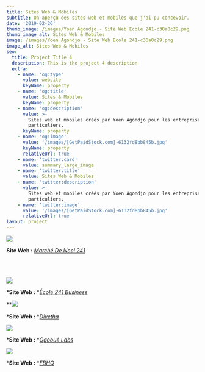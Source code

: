 ```yaml
---
title: Sites Web & Mobiles
subtitle: Un aperçu des sites web et mobiles que j'ai pu concevoir.
date: '2019-02-26'
thumb_image: /images/Yoen Agondjo - Site Web Ecole 241-c30a0c29.png
thumb_image_alt: Sites Web & Mobiles
image: /images/Yoen Agondjo - Site Web Ecole 241-c30a0c29.png
image_alt: Sites Web & Mobiles
seo:
  title: Project Title 4
  description: This is the project 4 description
  extra:
    - name: 'og:type'
      value: website
      keyName: property
    - name: 'og:title'
      value: Sites & Mobiles
      keyName: property
    - name: 'og:description'
      value: >-
        Sites web et mobiles créés par Yoen Agondjo pour les entreprises et/ou
        particuliers.
      keyName: property
    - name: 'og:image'
      value: '/images/[GetPaidStock.com]-6132fd8bb845b.jpg'
      keyName: property
      relativeUrl: true
    - name: 'twitter:card'
      value: summary_large_image
    - name: 'twitter:title'
      value: Sites Web & Mobiles
    - name: 'twitter:description'
      value: >-
        Sites web et mobiles créés par Yoen Agondjo pour les entreprises et/ou
        particuliers.
    - name: 'twitter:image'
      value: '/images/[GetPaidStock.com]-6132fd8bb845b.jpg'
      relativeUrl: true
layout: project
---
```

![](/images/March%C3%A9%20De%20Noel%20-%20Site%20Web.png)

**Site Web :** *[*Marché De Noel 241*](https://marchedenoel241.com)* 

<br><br>

![](/images/%C3%89cole%20241%20Business%20-%20Site%20Web.png)

***Site Web :** *[*École 241 Business*](https://business.ecole241.org)



**![](/images/Divetha%20-%20Site%20Web.png)

***Site Web :** *[*Divetha*](https://divetha.com)



![](/images/Ogoou%C3%A9%20Labs%20-%20Site%20Web.png)

***Site Web :** *[*Ogooué Labs*](https://ogoouelabs.com)



![](/images/FBHO%20-%20Site%20Web.png)

***Site Web :** *[*FBHO*](https://fbho-ga.com)
